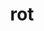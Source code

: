 ---
category: 3-letters
denotation: null
name: rot
reference_link: https://www.etymonline.com/word/rot
root_language: null
root_name: null
title: rot
type: free
word_sums:
- respelling: rot
  sum: 'Rot + '
---